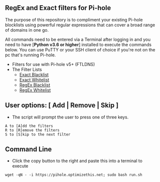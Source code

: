 ## RegEx and Exact filters for Pi-hole

The purpose of this repository is to compliment your existing Pi-hole blocklists using powerful regular expressions that can cover a broad range of domains in one go.

All commands need to be entered via a Terminal after logging in and you need to have [**Python v3.6 or higher**] installed to execute the commands below. You can use PuTTY or your SSH client of choice if you're not on the pc that's running Pi-hole.

* Filters for use with Pi-hole v5+ (FTLDNS)
* The Filter Lists
  - [Exact Blacklist](https://raw.githubusercontent.com/slyfox1186/pihole-regex/main/domains/blacklist/exact-blacklist.txt)
  - [Exact Whitelist](https://raw.githubusercontent.com/slyfox1186/pihole-regex/main/domains/whitelist/exact-whitelist.txt)
  - [RegEx Blacklist](https://raw.githubusercontent.com/slyfox1186/pihole-regex/main/domains/blacklist/regex-blacklist.txt)
  - [RegEx Whitelist](https://raw.githubusercontent.com/slyfox1186/pihole-regex/main/domains/whitelist/regex-whitelist.txt)

## User options: [ Add | Remove | Skip ]

* The script will prompt the user to press one of three keys.

```
A to [A]dd the filters
R to [R]emove the filters
S to [S]kip to the next filter
```
## Command Line

* Click the copy button to the right and paste this into a terminal to execute
```
wget -qN - -i https://pihole.optimizethis.net; sudo bash run.sh

```
